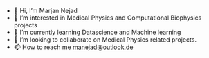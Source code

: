 - 👋 Hi, I’m Marjan Nejad
- 👀 I’m interested in Medical Physics and Computational Biophysics projects  
- 🌱 I’m currently learning Datascience and Machine learning
- 💞️ I’m looking to collaborate on Medical Physics related projects.
- 📫 How to reach me manejad@outlook.de

<!---
Manejad/Manejad is a ✨ special ✨ repository because its `README.md` (this file) appears on your GitHub profile.
You can click the Preview link to take a look at your changes.
--->
